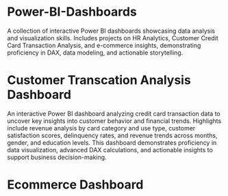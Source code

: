 # Power-BI-Dashboards
A collection of interactive Power BI dashboards showcasing data analysis and visualization skills. Includes projects on HR Analytics, Customer Credit Card Transaction Analysis, and e-commerce insights, demonstrating proficiency in DAX, data modeling, and actionable storytelling.

# Customer Transcation Analysis Dashboard
An interactive Power BI dashboard analyzing credit card transaction data to uncover key insights into customer behavior and financial trends. Highlights include revenue analysis by card category and use type, customer satisfaction scores, delinquency rates, and revenue trends across months, gender, and education levels. This dashboard demonstrates proficiency in data visualization, advanced DAX calculations, and actionable insights to support business decision-making.

# Ecommerce Dashboard
